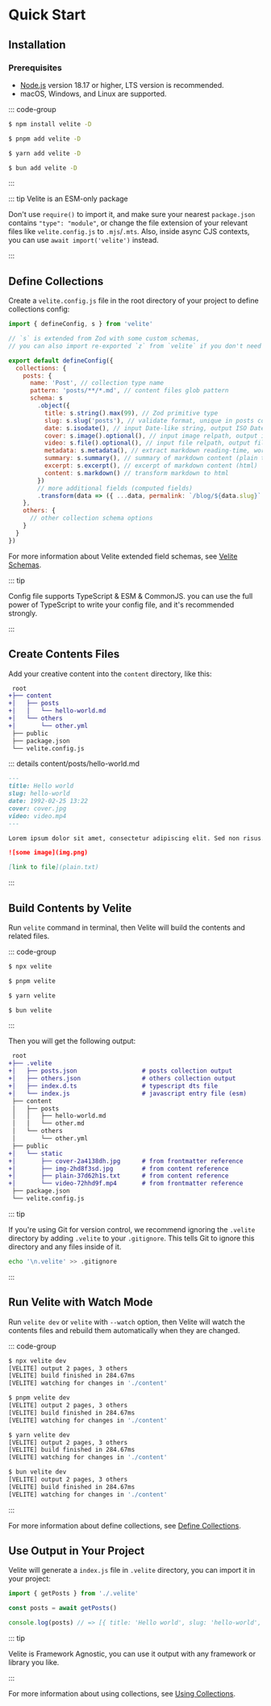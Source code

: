 # Quick Start

## Installation

### Prerequisites

- [Node.js](https://nodejs.org) version 18.17 or higher, LTS version is recommended.
- macOS, Windows, and Linux are supported.

::: code-group

```sh [npm]
$ npm install velite -D
```

```sh [pnpm]
$ pnpm add velite -D
```

```sh [yarn]
$ yarn add velite -D
```

```sh [bun]
$ bun add velite -D
```

:::

::: tip Velite is an ESM-only package

Don't use `require()` to import it, and make sure your nearest `package.json` contains `"type": "module"`, or change the file extension of your relevant files like `velite.config.js` to `.mjs`/`.mts`. Also, inside async CJS contexts, you can use `await import('velite')` instead.

:::

## Define Collections

Create a `velite.config.js` file in the root directory of your project to define collections config:

```js
import { defineConfig, s } from 'velite'

// `s` is extended from Zod with some custom schemas,
// you can also import re-exported `z` from `velite` if you don't need these extension schemas.

export default defineConfig({
  collections: {
    posts: {
      name: 'Post', // collection type name
      pattern: 'posts/**/*.md', // content files glob pattern
      schema: s
        .object({
          title: s.string().max(99), // Zod primitive type
          slug: s.slug('posts'), // validate format, unique in posts collection
          date: s.isodate(), // input Date-like string, output ISO Date string.
          cover: s.image().optional(), // input image relpath, output image object with blurImage.
          video: s.file().optional(), // input file relpath, output file public path.
          metadata: s.metadata(), // extract markdown reading-time, word-count, etc.
          summary: s.summary(), // summary of markdown content (plain text)
          excerpt: s.excerpt(), // excerpt of markdown content (html)
          content: s.markdown() // transform markdown to html
        })
        // more additional fields (computed fields)
        .transform(data => ({ ...data, permalink: `/blog/${data.slug}` }))
    },
    others: {
      // other collection schema options
    }
  }
})
```

For more information about Velite extended field schemas, see [Velite Schemas](velite-shemas.md).

::: tip

Config file supports TypeScript & ESM & CommonJS. you can use the full power of TypeScript to write your config file, and it's recommended strongly.

:::

## Create Contents Files

Add your creative content into the `content` directory, like this:

```diff
 root
+├── content
+│   ├── posts
+│   │   └── hello-world.md
+│   └── others
+│       └── other.yml
 ├── public
 ├── package.json
 └── velite.config.js
```

::: details content/posts/hello-world.md

```md
---
title: Hello world
slug: hello-world
date: 1992-02-25 13:22
cover: cover.jpg
video: video.mp4
---

Lorem ipsum dolor sit amet, consectetur adipiscing elit. Sed non risus. Suspendisse

![some image](img.png)

[link to file](plain.txt)
```

:::

## Build Contents by Velite

Run `velite` command in terminal, then Velite will build the contents and related files.

::: code-group

```sh [npm]
$ npx velite
```

```sh [pnpm]
$ pnpm velite
```

```sh [yarn]
$ yarn velite
```

```sh [bun]
$ bun velite
```

:::

Then you will get the following output:

```diff
 root
+├── .velite
+│   ├── posts.json                  # posts collection output
+│   ├── others.json                 # others collection output
+│   ├── index.d.ts                  # typescript dts file
+│   └── index.js                    # javascript entry file (esm)
 ├── content
 │   ├── posts
 │   │   ├── hello-world.md
 │   │   └── other.md
 │   └── others
 │       └── other.yml
 ├── public
+│   └── static
+│       ├── cover-2a4138dh.jpg      # from frontmatter reference
+│       ├── img-2hd8f3sd.jpg        # from content reference
+│       ├── plain-37d62h1s.txt      # from content reference
+│       └── video-72hhd9f.mp4       # from frontmatter reference
 ├── package.json
 └── velite.config.js
```

::: tip

If you're using Git for version control, we recommend ignoring the `.velite` directory by adding `.velite` to your `.gitignore`. This tells Git to ignore this directory and any files inside of it.

```sh
echo '\n.velite' >> .gitignore
```

:::

## Run Velite with Watch Mode

Run `velite dev` or `velite` with `--watch` option, then Velite will watch the contents files and rebuild them automatically when they are changed.

::: code-group

```sh [npm]
$ npx velite dev
[VELITE] output 2 pages, 3 others
[VELITE] build finished in 284.67ms
[VELITE] watching for changes in './content'
```

```sh [pnpm]
$ pnpm velite dev
[VELITE] output 2 pages, 3 others
[VELITE] build finished in 284.67ms
[VELITE] watching for changes in './content'
```

```sh [yarn]
$ yarn velite dev
[VELITE] output 2 pages, 3 others
[VELITE] build finished in 284.67ms
[VELITE] watching for changes in './content'
```

```sh [bun]
$ bun velite dev
[VELITE] output 2 pages, 3 others
[VELITE] build finished in 284.67ms
[VELITE] watching for changes in './content'
```

:::

For more information about define collections, see [Define Collections](define-collections.md).

## Use Output in Your Project

Velite will generate a `index.js` file in `.velite` directory, you can import it in your project:

```js
import { getPosts } from './.velite'

const posts = await getPosts()

console.log(posts) // => [{ title: 'Hello world', slug: 'hello-world', ... }, ...]
```

::: tip

Velite is Framework Agnostic, you can use it output with any framework or library you like.

:::

For more information about using collections, see [Using Collections](using-collections.md).
